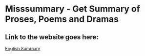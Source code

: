 # Misssummary - Get Summary of Proses, Poems and Dramas

## Link to the website goes here:
[English Summary](https://misssummary.prabhatkumar123.repl.co/ "English Summary")


